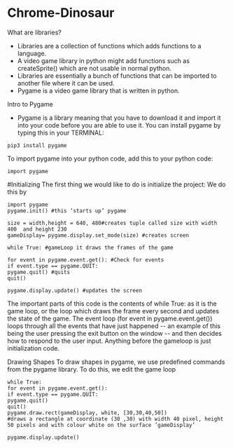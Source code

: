 # Chrome-Dinosaur
What are libraries?
- Libraries are a collection of functions which adds functions to a language.
- A video game library in python might add functions such as createSprite() which are not usable in normal python.
- Libraries are essentially a bunch of functions that can be imported to another file where it can be used.
- Pygame is a video game library that is written in python.

Intro to Pygame
- Pygame is a library meaning that you have to download it and import it into your code before you are able to use it.
You can install pygame by typing this in your TERMINAL: 

``` pip3 install pygame ```

To import pygame into your python code, add this to your python code: 

``` import pygame ```

#Initializing
The first thing we would like to do is initialize the project: We do this by 
```
import pygame
pygame.init() #this ‘starts up’ pygame

size = width,height = 640, 480#creates tuple called size with width 400  and height 230 
gameDisplay= pygame.display.set_mode(size) #creates screen

while True: #gameLoop it draws the frames of the game 

for event in pygame.event.get(): #Check for events
if event.type == pygame.QUIT:
pygame.quit() #quits
quit()

pygame.display.update() #updates the screen

```
The important parts of this code is the contents of while True: as it is the game loop, or the loop which draws the frame every second and updates the state of the game. The event loop (for event in pygame.event.get()) loops through all the events that have just happened -- an example of this being the user pressing the exit button on the window -- and then decides how to respond to the user input. Anything before the gameloop is just initialization code.

Drawing Shapes
To draw shapes in pygame, we use predefined commands from the pygame library. To do this, we edit the game loop 

```white = 255,255,255 #Define the RGB value of white as a tuple
while True:
for event in pygame.event.get():
if event.type == pygame.QUIT:
pygame.quit()
quit()			
pygame.draw.rect(gameDisplay, white, [30,30,40,50]) 
#draws a rectangle at coordinate (30 ,30) with width 40 pixel, height 50 pixels and with colour white on the surface ’gameDisplay’

pygame.display.update() 
```
